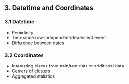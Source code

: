 ## 3. Datetime and Coordinates
### 3.1 Datetime
- Periodicity
- Time since row-independent/dependent event
- Difference between dates

### 3.2 Coordinates
- Interesting places from train/test data or additional data
- Centers of clusters
- Aggregated statistics
